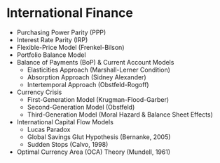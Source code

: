 # International Finance

- Purchasing Power Parity (PPP)
- Interest Rate Parity (IRP)
- Flexible-Price Model (Frenkel-Bilson)
- Portfolio Balance Model
- Balance of Payments (BoP) & Current Account Models
    - Elasticities Approach (Marshall-Lerner Condition)
    - Absorption Approach (Sidney Alexander)
    - Intertemporal Approach (Obstfeld-Rogoff)
- Currency Crisis
    - First-Generation Model (Krugman-Flood-Garber)
    - Second-Generation Model (Obstfeld)
    - Third-Generation Model (Moral Hazard & Balance Sheet Effects)
- International Capital Flow Models
    - Lucas Paradox
    - Global Savings Glut Hypothesis (Bernanke, 2005)
    - Sudden Stops (Calvo, 1998)
- Optimal Currency Area (OCA) Theory (Mundell, 1961)